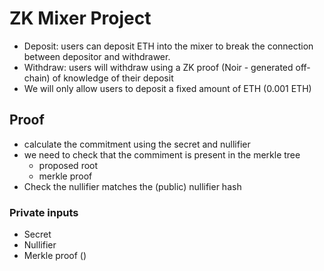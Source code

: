 # ZK Mixer Project

- Deposit: users can deposit ETH into the mixer to break the connection between depositor and withdrawer.
- Withdraw: users will withdraw using a ZK proof (Noir - generated off-chain) of knowledge of their deposit
- We will only allow users to deposit a fixed amount of ETH (0.001 ETH)

## Proof
- calculate the commitment using the secret and nullifier
- we need to check that the commiment is present in the merkle tree
    - proposed root
    - merkle proof
- Check the nullifier matches the (public) nullifier hash

### Private inputs
- Secret
- Nullifier
- Merkle proof ()
